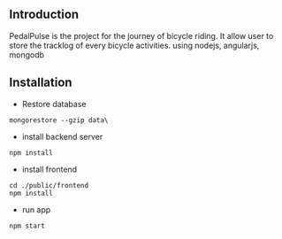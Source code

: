 ## Introduction

PedalPulse is the project for the journey of bicycle riding. It allow user to store the tracklog of every bicycle activities.
using nodejs, angularjs, mongodb

## Installation

* Restore database
```
mongorestore --gzip data\
```

* install backend server
```
npm install
```

* install frontend
```
cd ./public/frontend
npm install
```

* run app
```
npm start
```